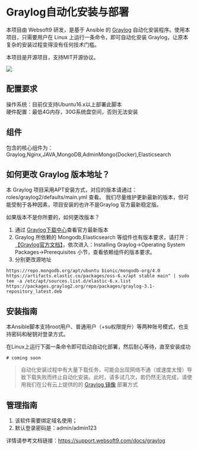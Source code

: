 # Graylog自动化安装与部署

本项目由 Websoft9 研发，是基于 Ansible 的 [Graylog](https://www.graylog.org/) 自动化安装程序。使用本项目，只需要用户在 Linux 上运行一条命令，即可自动化安装 Graylog，让原本复杂的安装过程变得没有任何技术门槛。  

本项目是开源项目，支持MIT开源协议。

![](http://docs.graylog.org/en/3.1/_images/architec_small_setup.png)

## 配置要求

操作系统：目前仅支持Ubuntu16.x以上部署此脚本  
硬件配置：最低4G内存，30G系统盘空间，否则无法安装

## 组件

包含的核心组件为：Graylog,Nginx,JAVA,MongoDB,AdminMongo(Docker),Elasticsearch

## 如何更改 Graylog 版本地址？

本 Graylog 项目采用APT安装方式，对应的版本请通过：roles/graylog2/defaults/main.yml 查看。
我们尽量维护更新最新的版本，但可能受制于各种因素，项目安装的也许不是Graylog 官方最新稳定版。

如果版本不是你所要的，如何更改版本？

1. 通过 [Graylog下载中心](https://www.graylog.org/downloads)查看官方最新版本
2. Graylog 所依赖的 Mongodb,Elasticsearch 等组件也有版本要求，请打开：[【Graylog官方文档】](http://docs.graylog.org/en)，依次进入：Installing Graylog->Operating System Packages->Prerequisites 小节，查看依赖组件的版本要求。
3. 分别更改源地址
```
https://repo.mongodb.org/apt/ubuntu bionic/mongodb-org/4.0
https://artifacts.elastic.co/packages/oss-6.x/apt stable main" | sudo tee -a /etc/apt/sources.list.d/elastic-6.x.list
https://packages.graylog2.org/repo/packages/graylog-3.1-repository_latest.deb
```

## 安装指南

本Ansible脚本支持root用户、普通用户（+su权限提升）等两种账号模式，也支持密码和秘钥对登录方式。

在Linux上运行下面一条命令即可启动自动化部署，然后耐心等待，直至安装成功

```
# coming soon
```  

> 自动化安装过程中有大量下载任务，可能会出现网络不通（或速度太慢）导致下载失败而终止自动化安装。此时，请多试几次，若仍然无法完成，请使用我们在公有云上提供的的 [Graylog 镜像](https://apps.websoft9.com/graylog) 部署方式

## 管理指南

1. 该软件需要绑定域名使用；
2. 默认登录密码是：admin/admin123

详情请参考文档链接：https://support.websoft9.com/docs/graylog

